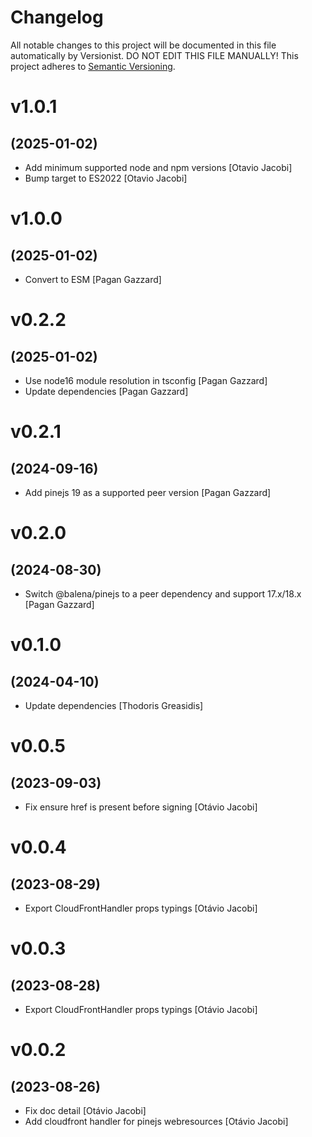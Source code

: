 # Changelog

All notable changes to this project will be documented in this file
automatically by Versionist. DO NOT EDIT THIS FILE MANUALLY!
This project adheres to [Semantic Versioning](http://semver.org/).

# v1.0.1
## (2025-01-02)

* Add minimum supported node and npm versions [Otavio Jacobi]
* Bump target to ES2022 [Otavio Jacobi]

# v1.0.0
## (2025-01-02)

* Convert to ESM [Pagan Gazzard]

# v0.2.2
## (2025-01-02)

* Use node16 module resolution in tsconfig [Pagan Gazzard]
* Update dependencies [Pagan Gazzard]

# v0.2.1
## (2024-09-16)

* Add pinejs 19 as a supported peer version [Pagan Gazzard]

# v0.2.0
## (2024-08-30)

* Switch @balena/pinejs to a peer dependency and support 17.x/18.x [Pagan Gazzard]

# v0.1.0
## (2024-04-10)

* Update dependencies [Thodoris Greasidis]

# v0.0.5
## (2023-09-03)

* Fix ensure href is present before signing [Otávio Jacobi]

# v0.0.4
## (2023-08-29)

* Export CloudFrontHandler props typings [Otávio Jacobi]

# v0.0.3
## (2023-08-28)

* Export CloudFrontHandler props typings [Otávio Jacobi]

# v0.0.2
## (2023-08-26)

* Fix doc detail [Otávio Jacobi]
* Add cloudfront handler for pinejs webresources [Otávio Jacobi]
